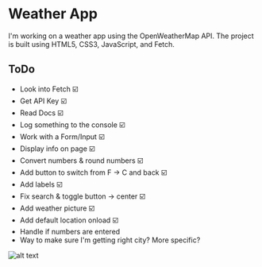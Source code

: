 # Weather App
I'm working on a weather app using the OpenWeatherMap API. The project is built using HTML5, CSS3, JavaScript, and Fetch.

## ToDo
* Look into Fetch ☑️
* Get API Key ☑️
* Read Docs ☑️
* Log something to the console ☑️
* Work with a Form/Input ☑️
* Display info on page ☑️
* Convert numbers & round numbers ☑️
* Add button to switch from F -> C and back ☑️
* Add labels ☑️
* Fix search & toggle button -> center ☑️
* Add weather picture ☑️
* Add default location onload ☑️
* Handle if numbers are entered
* Way to make sure I'm getting right city? More specific?

![alt text](./onload-image.png "Title")